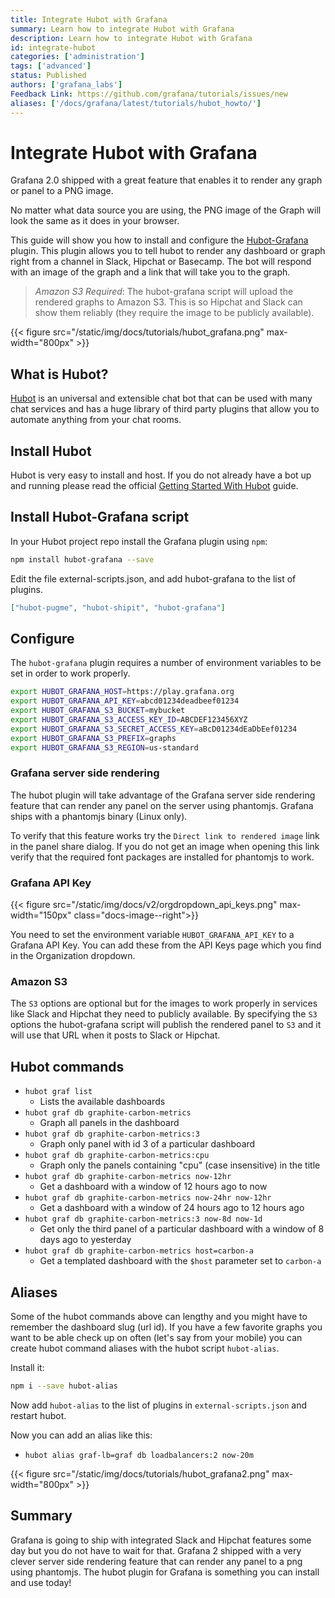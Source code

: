 ```yaml
---
title: Integrate Hubot with Grafana
summary: Learn how to integrate Hubot with Grafana
description: Learn how to integrate Hubot with Grafana
id: integrate-hubot
categories: ['administration']
tags: ['advanced']
status: Published
authors: ['grafana_labs']
Feedback Link: https://github.com/grafana/tutorials/issues/new
aliases: ['/docs/grafana/latest/tutorials/hubot_howto/']
---
```


# Integrate Hubot with Grafana

Grafana 2.0 shipped with a great feature that enables it to render any graph or panel to a PNG image.

No matter what data source you are using, the PNG image of the Graph will look the same as it does in your browser.

This guide will show you how to install and configure the [Hubot-Grafana](https://github.com/stephenyeargin/hubot-grafana) plugin. This plugin allows you to tell hubot to render any dashboard or graph right from a channel in Slack, Hipchat or Basecamp. The bot will respond with an image of the graph and a link that will take you to the graph.

> _Amazon S3 Required_: The hubot-grafana script will upload the rendered graphs to Amazon S3. This
> is so Hipchat and Slack can show them reliably (they require the image to be publicly available).

{{< figure src="/static/img/docs/tutorials/hubot_grafana.png"  max-width="800px" >}}

## What is Hubot?

[Hubot](https://hubot.github.com/) is an universal and extensible chat bot that can be used with many chat services and has a huge library of third party plugins that allow you to automate anything from your chat rooms.

## Install Hubot

Hubot is very easy to install and host. If you do not already have a bot up and running please read the official [Getting Started With Hubot](https://hubot.github.com/docs/) guide.

## Install Hubot-Grafana script

In your Hubot project repo install the Grafana plugin using `npm`:

```bash
npm install hubot-grafana --save
```

Edit the file external-scripts.json, and add hubot-grafana to the list of plugins.

```json
["hubot-pugme", "hubot-shipit", "hubot-grafana"]
```

## Configure

The `hubot-grafana` plugin requires a number of environment variables to be set in order to work properly.

```bash
export HUBOT_GRAFANA_HOST=https://play.grafana.org
export HUBOT_GRAFANA_API_KEY=abcd01234deadbeef01234
export HUBOT_GRAFANA_S3_BUCKET=mybucket
export HUBOT_GRAFANA_S3_ACCESS_KEY_ID=ABCDEF123456XYZ
export HUBOT_GRAFANA_S3_SECRET_ACCESS_KEY=aBcD01234dEaDbEef01234
export HUBOT_GRAFANA_S3_PREFIX=graphs
export HUBOT_GRAFANA_S3_REGION=us-standard
```

### Grafana server side rendering

The hubot plugin will take advantage of the Grafana server side rendering feature that can render any panel on the server using phantomjs. Grafana ships with a phantomjs binary (Linux only).

To verify that this feature works try the `Direct link to rendered image` link in the panel share dialog. If you do not get an image when opening this link verify that the required font packages are installed for phantomjs to work.

### Grafana API Key

{{< figure src="/static/img/docs/v2/orgdropdown_api_keys.png" max-width="150px" class="docs-image--right">}}

You need to set the environment variable `HUBOT_GRAFANA_API_KEY` to a Grafana API Key. You can add these from the API Keys page which you find in the Organization dropdown.

### Amazon S3

The `S3` options are optional but for the images to work properly in services like Slack and Hipchat they need to publicly available. By specifying the `S3` options the hubot-grafana script will publish the rendered panel to `S3` and it will use that URL when it posts to Slack or Hipchat.

## Hubot commands

- `hubot graf list`
  - Lists the available dashboards
- `hubot graf db graphite-carbon-metrics`
  - Graph all panels in the dashboard
- `hubot graf db graphite-carbon-metrics:3`
  - Graph only panel with id 3 of a particular dashboard
- `hubot graf db graphite-carbon-metrics:cpu`
  - Graph only the panels containing "cpu" (case insensitive) in the title
- `hubot graf db graphite-carbon-metrics now-12hr`
  - Get a dashboard with a window of 12 hours ago to now
- `hubot graf db graphite-carbon-metrics now-24hr now-12hr`
  - Get a dashboard with a window of 24 hours ago to 12 hours ago
- `hubot graf db graphite-carbon-metrics:3 now-8d now-1d`
  - Get only the third panel of a particular dashboard with a window of 8 days ago to yesterday
- `hubot graf db graphite-carbon-metrics host=carbon-a`
  - Get a templated dashboard with the `$host` parameter set to `carbon-a`

## Aliases

Some of the hubot commands above can lengthy and you might have to remember the dashboard slug (url id). If you have a few favorite graphs you want to be able check up on often (let's say from your mobile) you can create hubot command aliases with the hubot script `hubot-alias`.

Install it:

```bash
npm i --save hubot-alias
```

Now add `hubot-alias` to the list of plugins in `external-scripts.json` and restart hubot.

Now you can add an alias like this:

- `hubot alias graf-lb=graf db loadbalancers:2 now-20m`

{{< figure src="/static/img/docs/tutorials/hubot_grafana2.png"  max-width="800px" >}}

## Summary

Grafana is going to ship with integrated Slack and Hipchat features some day but you do not have to wait for that. Grafana 2 shipped with a very clever server side rendering feature that can render any panel to a png using phantomjs. The hubot plugin for Grafana is something you can install and use today!
